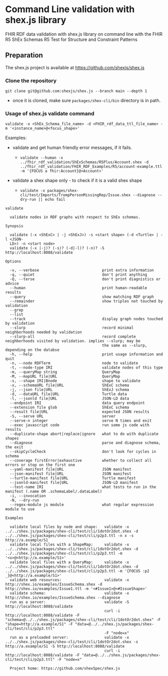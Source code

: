 # Command Line validation with shex.js library
FHIR RDF data validation with shex.js library on command line with the FHIR R5 ShEx Schemas R5 Test for Structure and Constraint Patterns

## Preparation
The shex.js project is available at https://github.com/shexjs/shex.js

### Clone the repository

` git clone git@github.com:shexjs/shex.js --branch main --depth 1 `

- once it is cloned, make sure `packages/shex-cli/bin` directory is in path.

### Usage of shex.js validate command

`validate -x <ShEx_Schema_file_name> -d <FHIR_rdf_data_ttl_file_name> -m '<instance_name>@<focus_shape>'`

Examples:
- validate and get human friendly error messages, if it fails.
  - `validate --human -x ../fhir_rdf_validation/ShExSchemas/R5Plus/Account.shex -d ../fhir_rdf_validation/FHIR_RDF_Examples/R5/account-example.ttl -m '{FOCUS a fhir:Account}@<Account>'`

- validate a shex shape only - to check if it is a valid shex shape
  - `validate -x packages/shex-cli/test/Imports/TrompPersonMissingRep/Issue.shex --diagnose --dry-run || echo fail`

```
validate

  validate nodes in RDF graphs with respect to ShEx schemas.

Synopsis

  validate (-x <ShExC> | -j <ShExJ>) -s <start shape> (-d <Turtle> | -l <JSON-
  LD>) -n <start node>
  validate (-x |-j)? (-s)? (-d|-l)? (-n)? -S http://localhost:8088/validate

Options

  -v, --verbose                            print extra information
  -q, --quiet                              don't print anything
  -Q, --terse                              don't print diagnistics or advice
  --human                                  print human-readable results
  --query                                  show matching RDF graph
  --remainder                              show triples not touched by validation
  --grep
  --list
  --track                                  display graph nodes touched by validation
  --slurp                                  record minimal neighborhoods needed by validation
  --slurp-all                              record complete neighborhoods visited by validation. implies --slurp; may be
                                           the same as --slurp, depending on the databse
  -h, --help                               print usage information and quit
  -n, --node RDFTerm                       node to validate
  -t, --node-type IRI                      validate nodes of this type
  -m, --queryMap string                    QueryMap
  -M, --mapURL file|URL                    QueryMap
  -s, --shape IRI|Bnode                    shape to validate
  -x, --schemaURL file|URL                 ShExC schema
  -j, --json file|URL                      ShExJ schema
  -d, --dataURL file|URL                   Turtle data
  -l, --jsonld file|URL                    JSON-LD data
  --endpoint IRI                           data query endpoint
  --extension file glob                    ShExC schema
  --result file|URL                        expected JSON results
  -S, --serve URL                          server
  --serve-n integer                        serve N times and exit
  --exec javascript code                   run some js code with results
  --duplicate-shape abort|replace|ignore   what to do with duplicate shapes
  --diagnose                               parse and diagnose schema, the exit
  --skipCycleCheck                         don't look for cycles in schema
  --coverage firstError|exhaustive         whether to collect all errors or stop on the first one
  --yaml-manifest file|URL                 JSON manifest
  --json-manifest file|URL                 JSON manifest
  --turtle-manifest file|URL               Turtle manifest
  --jsonld-manifest file|URL               JSON-LD manifest
  --test-name IRI                          what tests to run in the manifest (.name OR .schemaLabel/.dataLabel)
  -i, --invocation
  -N, --dry-run
  --regex-module js module                 what regular expression module to use

Examples

  validate local files by node and shape:   validate -x ../../shex.js/packages/shex-cli/test/cli/1dotOr2dot.shex -d ../../shex.js/packages/shex-cli/test/cli/p2p3.ttl -n x -s http://a.example/S1
  validate local files with a ShapeMap:     validate -x ../../shex.js/packages/shex-cli/test/cli/1dotOr2dot.shex -d ../../shex.js/packages/shex-cli/test/cli/p2p3.ttl -m '<x>@<http://a.example/S1>'
  validate local files with a QueryMap:     validate -x ../../shex.js/packages/shex-cli/test/cli/1dotOr2dot.shex -d ../../shex.js/packages/shex-cli/test/cli/p2p3.ttl -m '{FOCUS :p2 _}@<http://a.example/S1>'
  validate web resources:                   validate -x http://shex.io/examples/IssueSchema.shex -d http://shex.io/examples/Issue1.ttl -m '<#Issue1>@<#IssueShape>'
  validate schema:                          validate -x http://shex.io/examples/IssueSchema.shex --diagnose
  run as a server:                          validate -S http://localhost:8088/validate
                                            curl -i http://localhost:8088/validate -F "schema=@../../shex.js/packages/shex-cli/test/cli/1dotOr2dot.shex" -F "shape=http://a.example/S1" -F "data=@../../shex.js/packages/shex-cli/test/cli/p2p3.ttl"
                                            -F "node=x"
  run as a preloaded server:                validate -x ../../shex.js/packages/shex-cli/test/cli/1dotOr2dot.shex -s http://a.example/S1 -S http://localhost:8088/validate
                                            curl -i http://localhost:8088/validate -F "data=@../../shex.js/packages/shex-cli/test/cli/p2p3.ttl" -F "node=x"

  Project home: https://github.com/shexSpec/shex.js
```